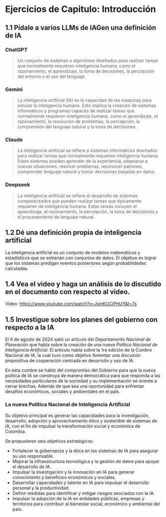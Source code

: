 
# Ejercicios de Capitulo: Introducción

## 1.1 Pídale a varios LLMs de IAGen una definición de IA

### ChatGPT

> Un conjunto de sistemas o algoritmos diseñados para realizar tareas que normalmente requieren inteligencia humana, como el razonamiento, el aprendizaje, la toma de decisiones, la percepción del entorno o el uso del lenguaje.

### Gemini

> La inteligencia artificial (IA) es la capacidad de las máquinas para simular la inteligencia humana. Esto implica la creación de sistemas informáticos y programas capaces de realizar tareas que normalmente requieren inteligencia humana, como el aprendizaje, el razonamiento, la resolución de problemas, la percepción, la comprensión del lenguaje natural y la toma de decisiones.

### Claude

> La inteligencia artificial se refiere a sistemas informáticos diseñados para realizar tareas que normalmente requieren inteligencia humana. Estos sistemas pueden aprender de la experiencia, adaptarse a nuevas situaciones, resolver problemas, reconocer patrones, comprender lenguaje natural y tomar decisiones basadas en datos.

### Deepseek

> La inteligencia artificial se refiere al desarrollo de sistemas computarizados que pueden realizar tareas que típicamente requieren de inteligencia humana. Estas tareas incluyen el aprendizaje, el razonamiento, la percepción, la toma de decisiones y el procesamiento de lenguaje natural.

## 1.2 Dé una definición propia de inteligencia artificial

La inteligencia artificial es un conjunto de modelos matemáticos y estadísticos que se entrenan con conjuntos de datos. El objetivo es lograr que los sistemas predigan eventos  posteriores según probabilidades calculadas.

## 1.4 Vea el video y haga un análisis de lo discutido en el documento con respecto al video.

Video: https://www.youtube.com/watch?v=JsmKUCiPHUY&t=7s

## 1.5 Investigue sobre los planes del gobierno con respecto a la IA

El 6 de agosto de 2024 salió un artículo del *Departamento Nacional de Planeación*  que habla sobre la creación de una nueva *Política Nacional de Inteligencia Artificial*. El artículo habla sobre la 1ra edición de la Cumbre Nacional de IA, la cual tuvo como objetivo fomentar una discusión propositiva de cooperación centrada en desarrollo y uso de IA.

En esta cumbre se habló del compromiso del Gobierno para que la nueva política de IA se construya de manera democrática para que responda a las necesidades particulares de la sociedad y su implementación se oriente a cerrar brechas. Además de que sea una oportunidad para enfrentar desafíos económicos, sociales y ambientales en el país.

### La nueva Política Nacional de Inteligencia Artificial

Su objetivo principal es generar las capacidades para la investigación, desarrollo, adopción y aprovechamiento ético y sostenible de sistemas de IA, con el fin de impulsar la transformación social y económica de Colombia.

Se propusieron seis objetivos estratégicos:
- Fortalecer la gobernanza y la ética en los sistemas de IA para asegurar su uso responsable.
- Mejorar la infraestructura tecnológica y la gestión de datos para apoyar el desarrollo de IA.
- Impulsar la investigación y la innovación en IA para generar conocimiento y beneficios económicos y sociales.
- Desarrollar capacidades y talento en IA para impulsar el desarrollo personal y la productividad.
- Definir medidas para identificar y mitigar riesgos asociados con la IA.
- Impulsar la adopción de la IA en entidades públicas, empresas y territorios para contribuir al bienestar social, económico y ambiental del país.